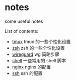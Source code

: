# notes
some useful notes

List of contents:

- [tmux](tmux.md) tmux 的一些个性化设置
- [zsh](zsh.md) zsh 的一些个性化设置
- [wireguard](wg.md) wg 简略步骤
- [shell](shell.md) 一些常用的 shell 脚本
- [nginx](nginx.md) nginx 的配置
- [ssh](ssh.md) ssh 的配置

